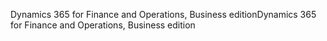 <span data-ttu-id="10d4c-101">Dynamics 365 for Finance and Operations, Business edition</span><span class="sxs-lookup"><span data-stu-id="10d4c-101">Dynamics 365 for Finance and Operations, Business edition</span></span>
